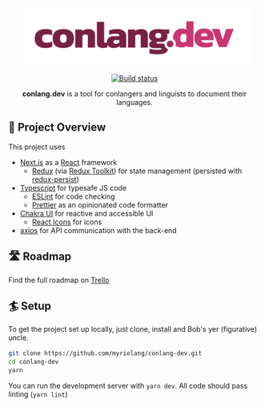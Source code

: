 <div align="center">
<br><div><img height="118" src="public/conlang-dev-logo.svg" alt="conlang.dev"/></div>

[![Build status][shields-ci]][github-ci]

**conlang.dev** is a tool for conlangers and linguists to document their languages.
</div>

## 🐻 Project Overview
This project uses
* [Next.js][next] as a [React][react] framework
  * [Redux][redux] (via [Redux Toolkit][toolkit]) for state management (persisted with [redux-persist][persist])
* [Typescript][ts] for typesafe JS code
  * [ESLint][eslint] for code checking
  * [Prettier][prettier] as an opinionated code formatter
* [Chakra UI][chakra] for reactive and accessible UI
  * [React Icons][icons] for icons
* [axios][axios] for API communication with the back-end

## 🛣️ Roadmap
Find the full roadmap on [Trello][trello]

## 🏄 Setup
To get the project set up locally, just clone, install and Bob's yer (figurative) uncle.
```sh
git clone https://github.com/myriolang/conlang-dev.git
cd conlang-dev
yarn
```
You can run the development server with `yarn dev`. All code should pass linting (`yarn lint`)

[shields-ci]: https://img.shields.io/github/workflow/status/myriolang/conlang-dev/main
[github-ci]: https://github.com/myriolang/conlang-dev/actions/workflows/main.yml
[next]: https://nextjs.org/
[react]: https://reactjs.org/
[redux]: https://redux.js.org/
[toolkit]: https://redux-toolkit.js.org/
[chakra]: https://chakra-ui.com/
[persist]: https://github.com/rt2zz/redux-persist
[axios]: https://axios-http.com/
[ts]: https://www.typescriptlang.org/
[eslint]: https://eslint.org/
[prettier]: https://prettier.io/
[icons]: https://react-icons.github.io/react-icons/
[trello]: https://trello.com/b/prSeXglQ